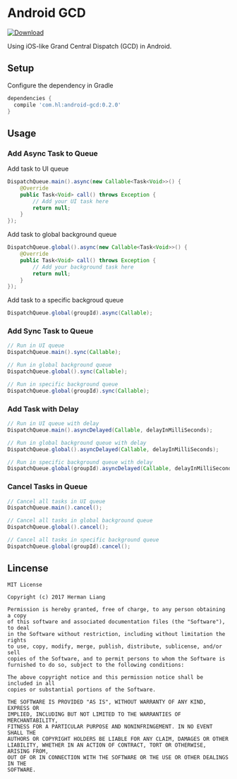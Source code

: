 # Android GCD

[ ![Download](https://api.bintray.com/packages/hermanliang/maven/android-gcd/images/download.svg) ](https://bintray.com/hermanliang/maven/android-gcd/_latestVersion)

Using iOS-like Grand Central Dispatch (GCD) in Android. 

## Setup

Configure the dependency in Gradle

```groovy
dependencies {
  compile 'com.hl:android-gcd:0.2.0'
}
```

## Usage

### Add Async Task to Queue

Add task to UI queue
```java
DispatchQueue.main().async(new Callable<Task<Void>>() {
    @Override
    public Task<Void> call() throws Exception {
        // Add your UI task here
        return null;
    }
});
```

Add task to global background queue
```java
DispatchQueue.global().async(new Callable<Task<Void>>() {
    @Override
    public Task<Void> call() throws Exception {
        // Add your background task here
        return null;
    }
});
```

Add task to a specific backgroud queue
```java
DispatchQueue.global(groupId).async(Callable);
```

### Add Sync Task to Queue
```java
// Run in UI queue
DispatchQueue.main().sync(Callable);

// Run in global background queue
DispatchQueue.global().sync(Callable);

// Run in specific background queue
DispatchQueue.global(groupId).sync(Callable);
```

### Add Task with Delay
```java
// Run in UI queue with delay
DispatchQueue.main().asyncDelayed(Callable, delayInMilliSeconds);

// Run in global background queue with delay
DispatchQueue.global().asyncDelayed(Callable, delayInMilliSeconds);

// Run in specific background queue with delay
DispatchQueue.global(groupId).asyncDelayed(Callable, delayInMilliSeconds);
```

### Cancel Tasks in Queue
```java
// Cancel all tasks in UI queue
DispatchQueue.main().cancel();

// Cancel all tasks in global background queue
DispatchQueue.global().cancel();

// Cancel all tasks in specific background queue
DispatchQueue.global(groupId).cancel();
```

## Lincense
```
MIT License

Copyright (c) 2017 Herman Liang

Permission is hereby granted, free of charge, to any person obtaining a copy
of this software and associated documentation files (the "Software"), to deal
in the Software without restriction, including without limitation the rights
to use, copy, modify, merge, publish, distribute, sublicense, and/or sell
copies of the Software, and to permit persons to whom the Software is
furnished to do so, subject to the following conditions:

The above copyright notice and this permission notice shall be included in all
copies or substantial portions of the Software.

THE SOFTWARE IS PROVIDED "AS IS", WITHOUT WARRANTY OF ANY KIND, EXPRESS OR
IMPLIED, INCLUDING BUT NOT LIMITED TO THE WARRANTIES OF MERCHANTABILITY,
FITNESS FOR A PARTICULAR PURPOSE AND NONINFRINGEMENT. IN NO EVENT SHALL THE
AUTHORS OR COPYRIGHT HOLDERS BE LIABLE FOR ANY CLAIM, DAMAGES OR OTHER
LIABILITY, WHETHER IN AN ACTION OF CONTRACT, TORT OR OTHERWISE, ARISING FROM,
OUT OF OR IN CONNECTION WITH THE SOFTWARE OR THE USE OR OTHER DEALINGS IN THE
SOFTWARE.
```